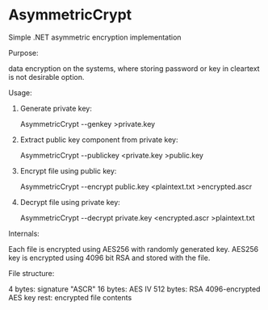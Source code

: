 AsymmetricCrypt
===============

Simple .NET asymmetric encryption implementation

Purpose:

data encryption on the systems, where storing password or key in cleartext is not desirable option.


Usage:

1. Generate private key:

   AsymmetricCrypt --genkey >private.key

2. Extract public key component from private key:

   AsymmetricCrypt --publickey <private.key >public.key

3. Encrypt file using public key:   

   AsymmetricCrypt --encrypt public.key <plaintext.txt >encrypted.ascr
   
4. Decrypt file using private key:

   AsymmetricCrypt --decrypt private.key <encrypted.ascr >plaintext.txt


Internals:

Each file is encrypted using AES256 with randomly generated key. AES256 key is encrypted using 4096
bit RSA and stored with the file.

File structure:

4 bytes:    signature  "ASCR"
16 bytes:   AES IV
512 bytes:  RSA 4096-encrypted AES key
rest:       encrypted file contents

